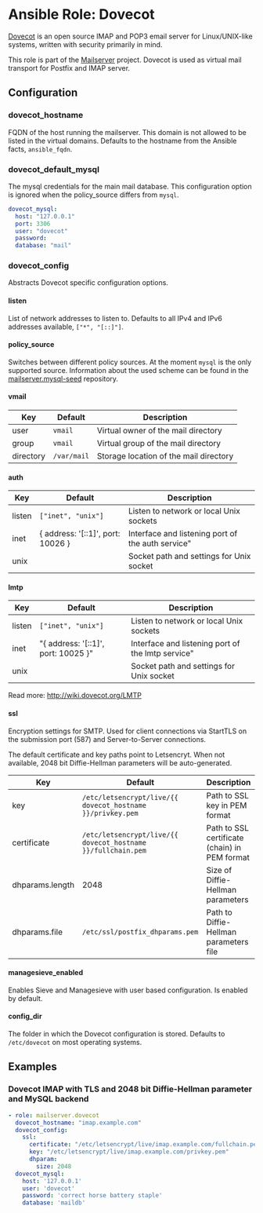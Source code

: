 Ansible Role: Dovecot
=====================

[Dovecot](http://www.dovecot.org/) is an open source IMAP and POP3 email server for Linux/UNIX-like systems, written with security primarily in mind.

This role is part of the [Mailserver](https://github.com/mailserver) project. Dovecot is used as virtual mail transport for Postfix and IMAP server.

Configuration
-------------

### dovecot_hostname

FQDN of the host running the mailserver. This domain is not allowed to be listed in the virtual domains. Defaults to the hostname from the Ansible facts, `ansible_fqdn`. 

### dovecot_default_mysql

The mysql credentials for the main mail database. This configuration option is ignored when the policy_source differs from `mysql`.

```yaml
dovecot_mysql:
  host: "127.0.0.1"
  port: 3306
  user: "dovecot"
  password:
  database: "mail"
```

### dovecot_config

Abstracts Dovecot specific configuration options.

#### listen

List of network addresses to listen to. Defaults to all IPv4 and IPv6 addresses available, `["*", "[::]"]`.

#### policy_source

Switches between different policy sources. At the moment `mysql` is the only supported source. Information about the used scheme can be found in the [mailserver.mysql-seed](https://github.com/mailserver/ansible-role-mysql-seed) repository.

#### vmail

| Key | Default | Description |
| --- | ------- | ----------- |
| user | `vmail` | Virtual owner of the mail directory |
| group | `vmail` | Virtual group of the mail directory |
| directory | `/var/mail` | Storage location of the mail directory |


#### auth

| Key | Default | Description |
| --- | ------- | ----------- |
| listen | `["inet", "unix"]` | Listen to network or local Unix sockets |
| inet | { address: '[::1]', port: 10026 } | Interface and listening port of the auth service" |
| unix | | Socket path and settings for Unix socket |

#### lmtp

| Key | Default | Description |
| --- | ------- | ----------- |
| listen | `["inet", "unix"]` | Listen to network or local Unix sockets |
| inet | "{ address: '[::1]', port: 10025 }" | Interface and listening port of the lmtp service" |
| unix | | Socket path and settings for Unix socket |

Read more: http://wiki.dovecot.org/LMTP

#### ssl

Encryption settings for SMTP. Used for client connections via StartTLS on the submission port (587) and Server-to-Server connections.

The default certificate and key paths point to Letsencryt. When not available, 2048 bit Diffie-Hellman parameters will be auto-generated.

| Key | Default | Description |
| --- | ------- | ----------- |
| key | `/etc/letsencrypt/live/{{ dovecot_hostname }}/privkey.pem` | Path to SSL key in PEM format |
| certificate | `/etc/letsencrypt/live/{{ dovecot_hostname }}/fullchain.pem` | Path to SSL certificate (chain) in PEM format |
| dhparams.length | 2048 | Size of Diffie-Hellman parameters |
| dhparams.file | `/etc/ssl/postfix_dhparams.pem` | Path to Diffie-Hellman parameters file |

#### managesieve_enabled

Enables Sieve and Managesieve with user based configuration. Is enabled by default.

#### config_dir

The folder in which the Dovecot configuration is stored. Defaults to `/etc/dovecot` on most operating systems.

Examples
--------

### Dovecot IMAP with TLS and 2048 bit Diffie-Hellman parameter and MySQL backend

```yaml
- role: mailserver.dovecot
  dovecot_hostname: "imap.example.com"
  dovecot_config:
    ssl:
      certificate: "/etc/letsencrypt/live/imap.example.com/fullchain.pem"
      key: "/etc/letsencrypt/live/imap.example.com/privkey.pem"
      dhparam:
        size: 2048
  dovecot_mysql:
    host: '127.0.0.1'
    user: 'dovecot'
    password: 'correct horse battery staple'
    database: 'maildb'
```
